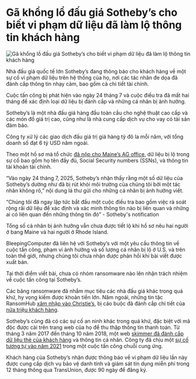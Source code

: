 # Gã khổng lồ đấu giá Sotheby’s cho biết vi phạm dữ liệu đã làm lộ thông tin khách hàng

![Gã khổng lồ đấu giá Sotheby’s cho biết vi phạm dữ liệu đã làm lộ thông tin khách hàng](https://www.bleepstatic.com/content/hl-images/2025/10/16/Sothebys.jpg)

Nhà đấu giá quốc tế lớn Sotheby’s đang thông báo cho khách hàng về một sự cố vi phạm dữ liệu trên hệ thống của họ, nơi các tác nhân đe dọa đã đánh cắp thông tin nhạy cảm, bao gồm cả chi tiết tài chính.

Cuộc tấn công bị phát hiện vào ngày 24 tháng 7 và cuộc điều tra đã mất hai tháng để xác định loại dữ liệu bị đánh cắp và những cá nhân bị ảnh hưởng.

Sotheby’s là một nhà đấu giá hàng đầu toàn cầu cho nghệ thuật cao cấp và các món đồ giá trị cao, cũng như là nhà cung cấp dịch vụ cho vay có tài sản đảm bảo.

Công ty xử lý các giao dịch đấu giá trị giá hàng tỷ đô la mỗi năm, với tổng doanh số đạt 6 tỷ USD năm ngoái.

Theo một hồ sơ mà tổ chức [đã nộp cho Maine’s AG office](https://www.maine.gov/agviewer/content/ag/985235c7-cb95-4be2-8792-a1252b4f8318/2e46843d-f16d-489d-905a-efee2175e06b.html), dữ liệu bị lộ trong sự cố bao gồm họ tên đầy đủ, Social Security numbers (SSNs), và thông tin tài khoản tài chính.

“Vào ngày 24 tháng 7, 2025, Sotheby’s nhận thấy rằng một số dữ liệu của Sotheby’s dường như đã bị rút khỏi môi trường của chúng tôi bởi một tác nhân không rõ,” nội dung lá thư gửi cho những cá nhân bị ảnh hưởng viết.

“Chúng tôi đã ngay lập tức bắt đầu một cuộc điều tra bao gồm việc rà soát rộng rãi dữ liệu để xác định và xác minh thông tin nào bị liên quan và những ai có liên quan đến những thông tin đó” - Sotheby's notification

Tổng số cá nhân bị ảnh hưởng vẫn chưa được tiết lộ khi hồ sơ nêu hai người ở bang Maine và hai người ở Rhode Island.

BleepingComputer đã liên hệ với Sotheby’s với một yêu cầu thông tin về cuộc tấn công, phạm vi ảnh hưởng và số lượng cá nhân bị lộ ở U.S. và trên toàn thế giới, nhưng chúng tôi chưa nhận được phản hồi khi bài viết được xuất bản.

Tại thời điểm viết bài, chưa có nhóm ransomware nào lên nhận trách nhiệm về cuộc tấn công tại Sotheby’s.

Các băng ransomware đã nhắm mục tiêu các nhà đấu giá khác trong quá khứ, hy vọng kiếm được khoản tiền lớn. Năm ngoái, những tin tặc RansomHub [xâm nhập vào Christie’s](https://www.bleepingcomputer.com/news/security/christies-confirms-breach-after-ransomhub-threatens-to-leak-data/), bị cáo buộc đã đánh cắp chi tiết của [nửa triệu khách hàng](https://www.bleepingcomputer.com/news/security/christies-starts-notifying-clients-of-ransomhub-data-breach/).

Sotheby’s cũng đã có các sự cố an ninh khác trong quá khứ, đặc biệt với mã độc được cài trên trang web của họ để thu thập thông tin thanh toán. Từ tháng 3 năm 2017 đến tháng 10 năm 2018, một web [skimmer đã đánh cắp dữ liệu thẻ của khách hàng](https://cyberint.com/blog/research/nothing-fine-about-it-sothebys-data-breach/) và thông tin cá nhân. Công ty đã chịu một [sự cố tương tự vào năm 2021](https://www.malwarebytes.com/blog/news/2022/01/card-skimmers-strike-sothebys-in-brightcove-supply-chain-attack) trong một cuộc tấn công chuỗi cung ứng.

Khách hàng của Sotheby’s nhận được thông báo về vi phạm dữ liệu lần này được cung cấp dịch vụ bảo vệ danh tính và giám sát tín dụng miễn phí trong 12 tháng thông qua TransUnion, được 90 ngày để đăng ký.